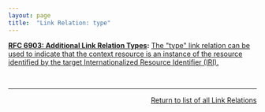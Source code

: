 ```yaml
---
layout: page
title:  "Link Relation: type"
---
```


**[RFC 6903: Additional Link Relation Types](/specs/IETF/RFC/6903 "This specification defines a number of additional link relation types that can used for a range of purposes in a variety of applications types."):** [The "type" link relation can be used to indicate that the context resource is an instance of the resource identified by the target Internationalized Resource Identifier (IRI).](http://tools.ietf.org/html/rfc6903#section-6)

<br/>
<hr/>

<p style="text-align: right"><a href="../link-relations">Return to list of all Link Relations</a></p>